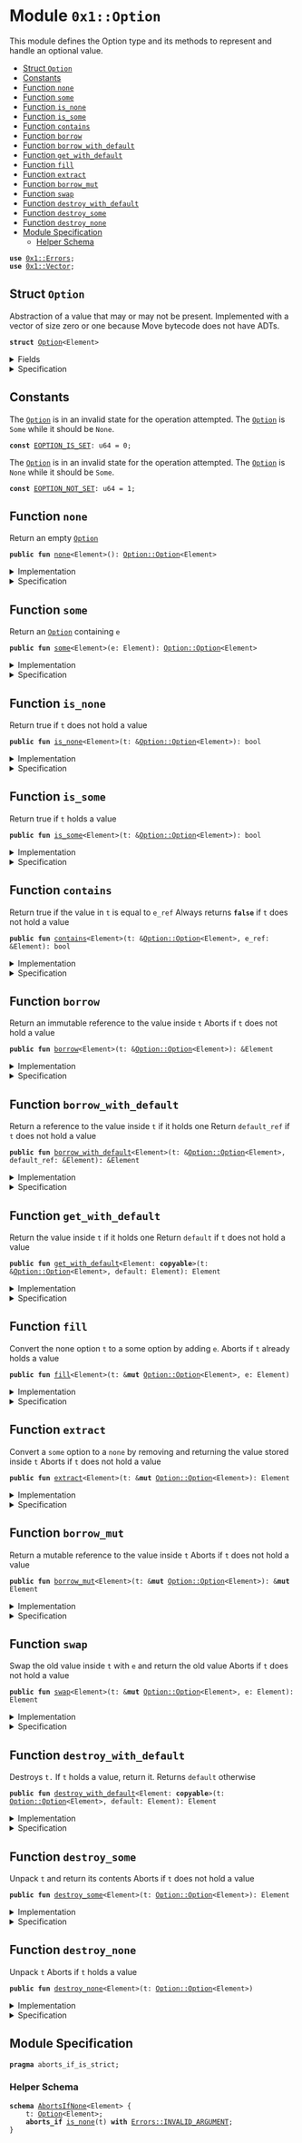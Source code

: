 
<a name="0x1_Option"></a>

# Module `0x1::Option`

This module defines the Option type and its methods to represent and handle an optional value.


-  [Struct `Option`](#0x1_Option_Option)
-  [Constants](#@Constants_0)
-  [Function `none`](#0x1_Option_none)
-  [Function `some`](#0x1_Option_some)
-  [Function `is_none`](#0x1_Option_is_none)
-  [Function `is_some`](#0x1_Option_is_some)
-  [Function `contains`](#0x1_Option_contains)
-  [Function `borrow`](#0x1_Option_borrow)
-  [Function `borrow_with_default`](#0x1_Option_borrow_with_default)
-  [Function `get_with_default`](#0x1_Option_get_with_default)
-  [Function `fill`](#0x1_Option_fill)
-  [Function `extract`](#0x1_Option_extract)
-  [Function `borrow_mut`](#0x1_Option_borrow_mut)
-  [Function `swap`](#0x1_Option_swap)
-  [Function `destroy_with_default`](#0x1_Option_destroy_with_default)
-  [Function `destroy_some`](#0x1_Option_destroy_some)
-  [Function `destroy_none`](#0x1_Option_destroy_none)
-  [Module Specification](#@Module_Specification_1)
    -  [Helper Schema](#@Helper_Schema_2)


<pre><code><b>use</b> <a href="Errors.md#0x1_Errors">0x1::Errors</a>;
<b>use</b> <a href="Vector.md#0x1_Vector">0x1::Vector</a>;
</code></pre>



<a name="0x1_Option_Option"></a>

## Struct `Option`

Abstraction of a value that may or may not be present. Implemented with a vector of size
zero or one because Move bytecode does not have ADTs.


<pre><code><b>struct</b> <a href="Option.md#0x1_Option">Option</a>&lt;Element&gt;
</code></pre>



<details>
<summary>Fields</summary>


<dl>
<dt>
<code>vec: vector&lt;Element&gt;</code>
</dt>
<dd>

</dd>
</dl>


</details>

<details>
<summary>Specification</summary>


The size of vector is always less than equal to 1
because it's 0 for "none" or 1 for "some".


<pre><code><b>invariant</b> len(vec) &lt;= 1;
</code></pre>



</details>

<a name="@Constants_0"></a>

## Constants


<a name="0x1_Option_EOPTION_IS_SET"></a>

The <code><a href="Option.md#0x1_Option">Option</a></code> is in an invalid state for the operation attempted.
The <code><a href="Option.md#0x1_Option">Option</a></code> is <code>Some</code> while it should be <code>None</code>.


<pre><code><b>const</b> <a href="Option.md#0x1_Option_EOPTION_IS_SET">EOPTION_IS_SET</a>: u64 = 0;
</code></pre>



<a name="0x1_Option_EOPTION_NOT_SET"></a>

The <code><a href="Option.md#0x1_Option">Option</a></code> is in an invalid state for the operation attempted.
The <code><a href="Option.md#0x1_Option">Option</a></code> is <code>None</code> while it should be <code>Some</code>.


<pre><code><b>const</b> <a href="Option.md#0x1_Option_EOPTION_NOT_SET">EOPTION_NOT_SET</a>: u64 = 1;
</code></pre>



<a name="0x1_Option_none"></a>

## Function `none`

Return an empty <code><a href="Option.md#0x1_Option">Option</a></code>


<pre><code><b>public</b> <b>fun</b> <a href="Option.md#0x1_Option_none">none</a>&lt;Element&gt;(): <a href="Option.md#0x1_Option_Option">Option::Option</a>&lt;Element&gt;
</code></pre>



<details>
<summary>Implementation</summary>


<pre><code><b>public</b> <b>fun</b> <a href="Option.md#0x1_Option_none">none</a>&lt;Element&gt;(): <a href="Option.md#0x1_Option">Option</a>&lt;Element&gt; {
    <a href="Option.md#0x1_Option">Option</a> { vec: <a href="Vector.md#0x1_Vector_empty">Vector::empty</a>() }
}
</code></pre>



</details>

<details>
<summary>Specification</summary>



<pre><code><b>pragma</b> opaque;
<b>aborts_if</b> <b>false</b>;
<b>ensures</b> result == <a href="Option.md#0x1_Option_spec_none">spec_none</a>&lt;Element&gt;();
</code></pre>




<a name="0x1_Option_spec_none"></a>


<pre><code><b>define</b> <a href="Option.md#0x1_Option_spec_none">spec_none</a>&lt;Element&gt;(): <a href="Option.md#0x1_Option">Option</a>&lt;Element&gt; {
   <a href="Option.md#0x1_Option">Option</a>{ vec: empty_vector() }
}
</code></pre>



</details>

<a name="0x1_Option_some"></a>

## Function `some`

Return an <code><a href="Option.md#0x1_Option">Option</a></code> containing <code>e</code>


<pre><code><b>public</b> <b>fun</b> <a href="Option.md#0x1_Option_some">some</a>&lt;Element&gt;(e: Element): <a href="Option.md#0x1_Option_Option">Option::Option</a>&lt;Element&gt;
</code></pre>



<details>
<summary>Implementation</summary>


<pre><code><b>public</b> <b>fun</b> <a href="Option.md#0x1_Option_some">some</a>&lt;Element&gt;(e: Element): <a href="Option.md#0x1_Option">Option</a>&lt;Element&gt; {
    <a href="Option.md#0x1_Option">Option</a> { vec: <a href="Vector.md#0x1_Vector_singleton">Vector::singleton</a>(e) }
}
</code></pre>



</details>

<details>
<summary>Specification</summary>



<pre><code><b>pragma</b> opaque;
<b>aborts_if</b> <b>false</b>;
<b>ensures</b> result == <a href="Option.md#0x1_Option_spec_some">spec_some</a>(e);
</code></pre>




<a name="0x1_Option_spec_some"></a>


<pre><code><b>define</b> <a href="Option.md#0x1_Option_spec_some">spec_some</a>&lt;Element&gt;(e: Element): <a href="Option.md#0x1_Option">Option</a>&lt;Element&gt; {
   <a href="Option.md#0x1_Option">Option</a>{ vec: <a href="Vector.md#0x1_Vector_spec_singleton">Vector::spec_singleton</a>(e) }
}
</code></pre>



</details>

<a name="0x1_Option_is_none"></a>

## Function `is_none`

Return true if <code>t</code> does not hold a value


<pre><code><b>public</b> <b>fun</b> <a href="Option.md#0x1_Option_is_none">is_none</a>&lt;Element&gt;(t: &<a href="Option.md#0x1_Option_Option">Option::Option</a>&lt;Element&gt;): bool
</code></pre>



<details>
<summary>Implementation</summary>


<pre><code><b>public</b> <b>fun</b> <a href="Option.md#0x1_Option_is_none">is_none</a>&lt;Element&gt;(t: &<a href="Option.md#0x1_Option">Option</a>&lt;Element&gt;): bool {
    <a href="Vector.md#0x1_Vector_is_empty">Vector::is_empty</a>(&t.vec)
}
</code></pre>



</details>

<details>
<summary>Specification</summary>



<pre><code><b>pragma</b> opaque;
<b>aborts_if</b> <b>false</b>;
<b>ensures</b> result == <a href="Option.md#0x1_Option_is_none">is_none</a>(t);
</code></pre>



</details>

<a name="0x1_Option_is_some"></a>

## Function `is_some`

Return true if <code>t</code> holds a value


<pre><code><b>public</b> <b>fun</b> <a href="Option.md#0x1_Option_is_some">is_some</a>&lt;Element&gt;(t: &<a href="Option.md#0x1_Option_Option">Option::Option</a>&lt;Element&gt;): bool
</code></pre>



<details>
<summary>Implementation</summary>


<pre><code><b>public</b> <b>fun</b> <a href="Option.md#0x1_Option_is_some">is_some</a>&lt;Element&gt;(t: &<a href="Option.md#0x1_Option">Option</a>&lt;Element&gt;): bool {
    !<a href="Vector.md#0x1_Vector_is_empty">Vector::is_empty</a>(&t.vec)
}
</code></pre>



</details>

<details>
<summary>Specification</summary>



<pre><code><b>pragma</b> opaque;
<b>aborts_if</b> <b>false</b>;
<b>ensures</b> result == <a href="Option.md#0x1_Option_is_some">is_some</a>(t);
</code></pre>



</details>

<a name="0x1_Option_contains"></a>

## Function `contains`

Return true if the value in <code>t</code> is equal to <code>e_ref</code>
Always returns <code><b>false</b></code> if <code>t</code> does not hold a value


<pre><code><b>public</b> <b>fun</b> <a href="Option.md#0x1_Option_contains">contains</a>&lt;Element&gt;(t: &<a href="Option.md#0x1_Option_Option">Option::Option</a>&lt;Element&gt;, e_ref: &Element): bool
</code></pre>



<details>
<summary>Implementation</summary>


<pre><code><b>public</b> <b>fun</b> <a href="Option.md#0x1_Option_contains">contains</a>&lt;Element&gt;(t: &<a href="Option.md#0x1_Option">Option</a>&lt;Element&gt;, e_ref: &Element): bool {
    <a href="Vector.md#0x1_Vector_contains">Vector::contains</a>(&t.vec, e_ref)
}
</code></pre>



</details>

<details>
<summary>Specification</summary>



<pre><code><b>pragma</b> opaque;
<b>aborts_if</b> <b>false</b>;
<b>ensures</b> result == <a href="Option.md#0x1_Option_spec_contains">spec_contains</a>(t, e_ref);
</code></pre>




<a name="0x1_Option_spec_contains"></a>


<pre><code><b>define</b> <a href="Option.md#0x1_Option_spec_contains">spec_contains</a>&lt;Element&gt;(t: <a href="Option.md#0x1_Option">Option</a>&lt;Element&gt;, e: Element): bool {
   <a href="Option.md#0x1_Option_is_some">is_some</a>(t) && <a href="Option.md#0x1_Option_borrow">borrow</a>(t) == e
}
</code></pre>



</details>

<a name="0x1_Option_borrow"></a>

## Function `borrow`

Return an immutable reference to the value inside <code>t</code>
Aborts if <code>t</code> does not hold a value


<pre><code><b>public</b> <b>fun</b> <a href="Option.md#0x1_Option_borrow">borrow</a>&lt;Element&gt;(t: &<a href="Option.md#0x1_Option_Option">Option::Option</a>&lt;Element&gt;): &Element
</code></pre>



<details>
<summary>Implementation</summary>


<pre><code><b>public</b> <b>fun</b> <a href="Option.md#0x1_Option_borrow">borrow</a>&lt;Element&gt;(t: &<a href="Option.md#0x1_Option">Option</a>&lt;Element&gt;): &Element {
    <b>assert</b>(<a href="Option.md#0x1_Option_is_some">is_some</a>(t), <a href="Errors.md#0x1_Errors_invalid_argument">Errors::invalid_argument</a>(<a href="Option.md#0x1_Option_EOPTION_NOT_SET">EOPTION_NOT_SET</a>));
    <a href="Vector.md#0x1_Vector_borrow">Vector::borrow</a>(&t.vec, 0)
}
</code></pre>



</details>

<details>
<summary>Specification</summary>



<pre><code><b>pragma</b> opaque;
<b>include</b> <a href="Option.md#0x1_Option_AbortsIfNone">AbortsIfNone</a>&lt;Element&gt;;
<b>ensures</b> result == <a href="Option.md#0x1_Option_borrow">borrow</a>(t);
</code></pre>



</details>

<a name="0x1_Option_borrow_with_default"></a>

## Function `borrow_with_default`

Return a reference to the value inside <code>t</code> if it holds one
Return <code>default_ref</code> if <code>t</code> does not hold a value


<pre><code><b>public</b> <b>fun</b> <a href="Option.md#0x1_Option_borrow_with_default">borrow_with_default</a>&lt;Element&gt;(t: &<a href="Option.md#0x1_Option_Option">Option::Option</a>&lt;Element&gt;, default_ref: &Element): &Element
</code></pre>



<details>
<summary>Implementation</summary>


<pre><code><b>public</b> <b>fun</b> <a href="Option.md#0x1_Option_borrow_with_default">borrow_with_default</a>&lt;Element&gt;(t: &<a href="Option.md#0x1_Option">Option</a>&lt;Element&gt;, default_ref: &Element): &Element {
    <b>let</b> vec_ref = &t.vec;
    <b>if</b> (<a href="Vector.md#0x1_Vector_is_empty">Vector::is_empty</a>(vec_ref)) default_ref
    <b>else</b> <a href="Vector.md#0x1_Vector_borrow">Vector::borrow</a>(vec_ref, 0)
}
</code></pre>



</details>

<details>
<summary>Specification</summary>



<pre><code><b>pragma</b> opaque;
<b>aborts_if</b> <b>false</b>;
<b>ensures</b> result == (<b>if</b> (<a href="Option.md#0x1_Option_is_some">is_some</a>(t)) <a href="Option.md#0x1_Option_borrow">borrow</a>(t) <b>else</b> default_ref);
</code></pre>



</details>

<a name="0x1_Option_get_with_default"></a>

## Function `get_with_default`

Return the value inside <code>t</code> if it holds one
Return <code>default</code> if <code>t</code> does not hold a value


<pre><code><b>public</b> <b>fun</b> <a href="Option.md#0x1_Option_get_with_default">get_with_default</a>&lt;Element: <b>copyable</b>&gt;(t: &<a href="Option.md#0x1_Option_Option">Option::Option</a>&lt;Element&gt;, default: Element): Element
</code></pre>



<details>
<summary>Implementation</summary>


<pre><code><b>public</b> <b>fun</b> <a href="Option.md#0x1_Option_get_with_default">get_with_default</a>&lt;Element: <b>copyable</b>&gt;(t: &<a href="Option.md#0x1_Option">Option</a>&lt;Element&gt;, default: Element): Element {
    <b>let</b> vec_ref = &t.vec;
    <b>if</b> (<a href="Vector.md#0x1_Vector_is_empty">Vector::is_empty</a>(vec_ref)) default
    <b>else</b> *<a href="Vector.md#0x1_Vector_borrow">Vector::borrow</a>(vec_ref, 0)
}
</code></pre>



</details>

<details>
<summary>Specification</summary>



<pre><code><b>pragma</b> opaque;
<b>aborts_if</b> <b>false</b>;
<b>ensures</b> result == (<b>if</b> (<a href="Option.md#0x1_Option_is_some">is_some</a>(t)) <a href="Option.md#0x1_Option_borrow">borrow</a>(t) <b>else</b> default);
</code></pre>



</details>

<a name="0x1_Option_fill"></a>

## Function `fill`

Convert the none option <code>t</code> to a some option by adding <code>e</code>.
Aborts if <code>t</code> already holds a value


<pre><code><b>public</b> <b>fun</b> <a href="Option.md#0x1_Option_fill">fill</a>&lt;Element&gt;(t: &<b>mut</b> <a href="Option.md#0x1_Option_Option">Option::Option</a>&lt;Element&gt;, e: Element)
</code></pre>



<details>
<summary>Implementation</summary>


<pre><code><b>public</b> <b>fun</b> <a href="Option.md#0x1_Option_fill">fill</a>&lt;Element&gt;(t: &<b>mut</b> <a href="Option.md#0x1_Option">Option</a>&lt;Element&gt;, e: Element) {
    <b>let</b> vec_ref = &<b>mut</b> t.vec;
    <b>if</b> (<a href="Vector.md#0x1_Vector_is_empty">Vector::is_empty</a>(vec_ref)) <a href="Vector.md#0x1_Vector_push_back">Vector::push_back</a>(vec_ref, e)
    <b>else</b> <b>abort</b> <a href="Errors.md#0x1_Errors_invalid_argument">Errors::invalid_argument</a>(<a href="Option.md#0x1_Option_EOPTION_IS_SET">EOPTION_IS_SET</a>)
}
</code></pre>



</details>

<details>
<summary>Specification</summary>



<pre><code><b>pragma</b> opaque;
<b>aborts_if</b> <a href="Option.md#0x1_Option_is_some">is_some</a>(t) <b>with</b> <a href="Errors.md#0x1_Errors_INVALID_ARGUMENT">Errors::INVALID_ARGUMENT</a>;
<b>ensures</b> <a href="Option.md#0x1_Option_is_some">is_some</a>(t);
<b>ensures</b> <a href="Option.md#0x1_Option_borrow">borrow</a>(t) == e;
</code></pre>



</details>

<a name="0x1_Option_extract"></a>

## Function `extract`

Convert a <code>some</code> option to a <code>none</code> by removing and returning the value stored inside <code>t</code>
Aborts if <code>t</code> does not hold a value


<pre><code><b>public</b> <b>fun</b> <a href="Option.md#0x1_Option_extract">extract</a>&lt;Element&gt;(t: &<b>mut</b> <a href="Option.md#0x1_Option_Option">Option::Option</a>&lt;Element&gt;): Element
</code></pre>



<details>
<summary>Implementation</summary>


<pre><code><b>public</b> <b>fun</b> <a href="Option.md#0x1_Option_extract">extract</a>&lt;Element&gt;(t: &<b>mut</b> <a href="Option.md#0x1_Option">Option</a>&lt;Element&gt;): Element {
    <b>assert</b>(<a href="Option.md#0x1_Option_is_some">is_some</a>(t), <a href="Errors.md#0x1_Errors_invalid_argument">Errors::invalid_argument</a>(<a href="Option.md#0x1_Option_EOPTION_NOT_SET">EOPTION_NOT_SET</a>));
    <a href="Vector.md#0x1_Vector_pop_back">Vector::pop_back</a>(&<b>mut</b> t.vec)
}
</code></pre>



</details>

<details>
<summary>Specification</summary>



<pre><code><b>pragma</b> opaque;
<b>include</b> <a href="Option.md#0x1_Option_AbortsIfNone">AbortsIfNone</a>&lt;Element&gt;;
<b>ensures</b> result == <a href="Option.md#0x1_Option_borrow">borrow</a>(<b>old</b>(t));
<b>ensures</b> <a href="Option.md#0x1_Option_is_none">is_none</a>(t);
</code></pre>



</details>

<a name="0x1_Option_borrow_mut"></a>

## Function `borrow_mut`

Return a mutable reference to the value inside <code>t</code>
Aborts if <code>t</code> does not hold a value


<pre><code><b>public</b> <b>fun</b> <a href="Option.md#0x1_Option_borrow_mut">borrow_mut</a>&lt;Element&gt;(t: &<b>mut</b> <a href="Option.md#0x1_Option_Option">Option::Option</a>&lt;Element&gt;): &<b>mut</b> Element
</code></pre>



<details>
<summary>Implementation</summary>


<pre><code><b>public</b> <b>fun</b> <a href="Option.md#0x1_Option_borrow_mut">borrow_mut</a>&lt;Element&gt;(t: &<b>mut</b> <a href="Option.md#0x1_Option">Option</a>&lt;Element&gt;): &<b>mut</b> Element {
    <b>assert</b>(<a href="Option.md#0x1_Option_is_some">is_some</a>(t), <a href="Errors.md#0x1_Errors_invalid_argument">Errors::invalid_argument</a>(<a href="Option.md#0x1_Option_EOPTION_NOT_SET">EOPTION_NOT_SET</a>));
    <a href="Vector.md#0x1_Vector_borrow_mut">Vector::borrow_mut</a>(&<b>mut</b> t.vec, 0)
}
</code></pre>



</details>

<details>
<summary>Specification</summary>



<pre><code><b>pragma</b> opaque;
<b>include</b> <a href="Option.md#0x1_Option_AbortsIfNone">AbortsIfNone</a>&lt;Element&gt;;
<b>ensures</b> result == <a href="Option.md#0x1_Option_borrow">borrow</a>(t);
</code></pre>



</details>

<a name="0x1_Option_swap"></a>

## Function `swap`

Swap the old value inside <code>t</code> with <code>e</code> and return the old value
Aborts if <code>t</code> does not hold a value


<pre><code><b>public</b> <b>fun</b> <a href="Option.md#0x1_Option_swap">swap</a>&lt;Element&gt;(t: &<b>mut</b> <a href="Option.md#0x1_Option_Option">Option::Option</a>&lt;Element&gt;, e: Element): Element
</code></pre>



<details>
<summary>Implementation</summary>


<pre><code><b>public</b> <b>fun</b> <a href="Option.md#0x1_Option_swap">swap</a>&lt;Element&gt;(t: &<b>mut</b> <a href="Option.md#0x1_Option">Option</a>&lt;Element&gt;, e: Element): Element {
    <b>assert</b>(<a href="Option.md#0x1_Option_is_some">is_some</a>(t), <a href="Errors.md#0x1_Errors_invalid_argument">Errors::invalid_argument</a>(<a href="Option.md#0x1_Option_EOPTION_NOT_SET">EOPTION_NOT_SET</a>));
    <b>let</b> vec_ref = &<b>mut</b> t.vec;
    <b>let</b> old_value = <a href="Vector.md#0x1_Vector_pop_back">Vector::pop_back</a>(vec_ref);
    <a href="Vector.md#0x1_Vector_push_back">Vector::push_back</a>(vec_ref, e);
    old_value
}
</code></pre>



</details>

<details>
<summary>Specification</summary>



<pre><code><b>pragma</b> opaque;
<b>include</b> <a href="Option.md#0x1_Option_AbortsIfNone">AbortsIfNone</a>&lt;Element&gt;;
<b>ensures</b> result == <a href="Option.md#0x1_Option_borrow">borrow</a>(<b>old</b>(t));
<b>ensures</b> <a href="Option.md#0x1_Option_is_some">is_some</a>(t);
<b>ensures</b> <a href="Option.md#0x1_Option_borrow">borrow</a>(t) == e;
</code></pre>



</details>

<a name="0x1_Option_destroy_with_default"></a>

## Function `destroy_with_default`

Destroys <code>t.</code> If <code>t</code> holds a value, return it. Returns <code>default</code> otherwise


<pre><code><b>public</b> <b>fun</b> <a href="Option.md#0x1_Option_destroy_with_default">destroy_with_default</a>&lt;Element: <b>copyable</b>&gt;(t: <a href="Option.md#0x1_Option_Option">Option::Option</a>&lt;Element&gt;, default: Element): Element
</code></pre>



<details>
<summary>Implementation</summary>


<pre><code><b>public</b> <b>fun</b> <a href="Option.md#0x1_Option_destroy_with_default">destroy_with_default</a>&lt;Element: <b>copyable</b>&gt;(t: <a href="Option.md#0x1_Option">Option</a>&lt;Element&gt;, default: Element): Element {
    <b>let</b> <a href="Option.md#0x1_Option">Option</a> { vec } = t;
    <b>if</b> (<a href="Vector.md#0x1_Vector_is_empty">Vector::is_empty</a>(&<b>mut</b> vec)) default
    <b>else</b> <a href="Vector.md#0x1_Vector_pop_back">Vector::pop_back</a>(&<b>mut</b> vec)
}
</code></pre>



</details>

<details>
<summary>Specification</summary>



<pre><code><b>pragma</b> opaque;
<b>aborts_if</b> <b>false</b>;
<b>ensures</b> result == (<b>if</b> (<a href="Option.md#0x1_Option_is_some">is_some</a>(<b>old</b>(t))) <a href="Option.md#0x1_Option_borrow">borrow</a>(<b>old</b>(t)) <b>else</b> default);
</code></pre>



</details>

<a name="0x1_Option_destroy_some"></a>

## Function `destroy_some`

Unpack <code>t</code> and return its contents
Aborts if <code>t</code> does not hold a value


<pre><code><b>public</b> <b>fun</b> <a href="Option.md#0x1_Option_destroy_some">destroy_some</a>&lt;Element&gt;(t: <a href="Option.md#0x1_Option_Option">Option::Option</a>&lt;Element&gt;): Element
</code></pre>



<details>
<summary>Implementation</summary>


<pre><code><b>public</b> <b>fun</b> <a href="Option.md#0x1_Option_destroy_some">destroy_some</a>&lt;Element&gt;(t: <a href="Option.md#0x1_Option">Option</a>&lt;Element&gt;): Element {
    <b>assert</b>(<a href="Option.md#0x1_Option_is_some">is_some</a>(&t), <a href="Errors.md#0x1_Errors_invalid_argument">Errors::invalid_argument</a>(<a href="Option.md#0x1_Option_EOPTION_NOT_SET">EOPTION_NOT_SET</a>));
    <b>let</b> <a href="Option.md#0x1_Option">Option</a> { vec } = t;
    <b>let</b> elem = <a href="Vector.md#0x1_Vector_pop_back">Vector::pop_back</a>(&<b>mut</b> vec);
    <a href="Vector.md#0x1_Vector_destroy_empty">Vector::destroy_empty</a>(vec);
    elem
}
</code></pre>



</details>

<details>
<summary>Specification</summary>



<pre><code><b>pragma</b> opaque;
<b>include</b> <a href="Option.md#0x1_Option_AbortsIfNone">AbortsIfNone</a>&lt;Element&gt;;
<b>ensures</b> result == <a href="Option.md#0x1_Option_borrow">borrow</a>(<b>old</b>(t));
</code></pre>



</details>

<a name="0x1_Option_destroy_none"></a>

## Function `destroy_none`

Unpack <code>t</code>
Aborts if <code>t</code> holds a value


<pre><code><b>public</b> <b>fun</b> <a href="Option.md#0x1_Option_destroy_none">destroy_none</a>&lt;Element&gt;(t: <a href="Option.md#0x1_Option_Option">Option::Option</a>&lt;Element&gt;)
</code></pre>



<details>
<summary>Implementation</summary>


<pre><code><b>public</b> <b>fun</b> <a href="Option.md#0x1_Option_destroy_none">destroy_none</a>&lt;Element&gt;(t: <a href="Option.md#0x1_Option">Option</a>&lt;Element&gt;) {
    <b>assert</b>(<a href="Option.md#0x1_Option_is_none">is_none</a>(&t), <a href="Errors.md#0x1_Errors_invalid_argument">Errors::invalid_argument</a>(<a href="Option.md#0x1_Option_EOPTION_IS_SET">EOPTION_IS_SET</a>));
    <b>let</b> <a href="Option.md#0x1_Option">Option</a> { vec } = t;
    <a href="Vector.md#0x1_Vector_destroy_empty">Vector::destroy_empty</a>(vec)
}
</code></pre>



</details>

<details>
<summary>Specification</summary>



<pre><code><b>pragma</b> opaque;
<b>aborts_if</b> <a href="Option.md#0x1_Option_is_some">is_some</a>(t) <b>with</b> <a href="Errors.md#0x1_Errors_INVALID_ARGUMENT">Errors::INVALID_ARGUMENT</a>;
</code></pre>



</details>

<a name="@Module_Specification_1"></a>

## Module Specification




<pre><code><b>pragma</b> aborts_if_is_strict;
</code></pre>



<a name="@Helper_Schema_2"></a>

### Helper Schema



<a name="0x1_Option_AbortsIfNone"></a>


<pre><code><b>schema</b> <a href="Option.md#0x1_Option_AbortsIfNone">AbortsIfNone</a>&lt;Element&gt; {
    t: <a href="Option.md#0x1_Option">Option</a>&lt;Element&gt;;
    <b>aborts_if</b> <a href="Option.md#0x1_Option_is_none">is_none</a>(t) <b>with</b> <a href="Errors.md#0x1_Errors_INVALID_ARGUMENT">Errors::INVALID_ARGUMENT</a>;
}
</code></pre>


[//]: # ("File containing references which can be used from documentation")
[ACCESS_CONTROL]: https://github.com/libra/libra/blob/master/language/move-prover/doc/user/access-control.md
[ROLE]: https://github.com/libra/libra/blob/master/language/move-prover/doc/user/access-control.md#roles
[PERMISSION]: https://github.com/libra/libra/blob/master/language/move-prover/doc/user/access-control.md#permissions

